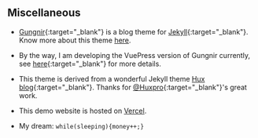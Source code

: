 ## Miscellaneous

- [Gungnir](https://github.com/Renovamen/jekyll-theme-gungnir){:target="_blank"} is a blog theme for [Jekyll](https://jekyllrb.com/){:target="_blank"}. Know more about this theme [here](/theme).

- By the way, I am developing the VuePress version of Gungnir currently, see [here](https://github.com/Renovamen/vuepress-theme-gungnir){:target="_blank"} for more details.

- This theme is derived from a wonderful Jekyll theme [Hux blog](https://github.com/Huxpro/huxpro.github.io){:target="_blank"}. Thanks for [@Huxpro](https://github.com/Huxpro){:target="_blank"}'s great work.

- This demo website is hosted on [Vercel](https://vercel.com/).

- My dream: `while(sleeping){money++;}`

&nbsp; &nbsp;